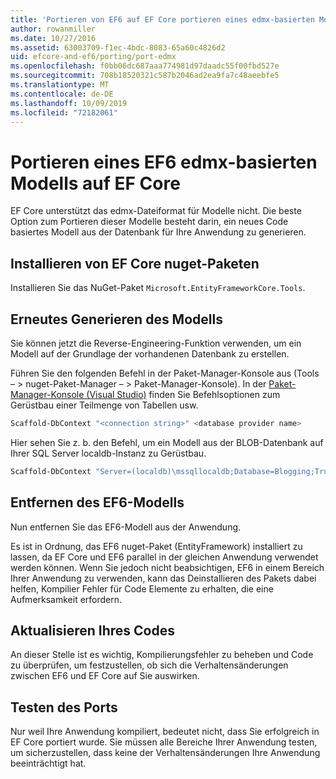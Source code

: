 ```yaml
---
title: 'Portieren von EF6 auf EF Core portieren eines edmx-basierten Modells: EF'
author: rowanmiller
ms.date: 10/27/2016
ms.assetid: 63003709-f1ec-4bdc-8083-65a60c4826d2
uid: efcore-and-ef6/porting/port-edmx
ms.openlocfilehash: f0bb06dc687aaa774981d97daadc55f00fbd527e
ms.sourcegitcommit: 708b18520321c587b2046ad2ea9fa7c48aeebfe5
ms.translationtype: MT
ms.contentlocale: de-DE
ms.lasthandoff: 10/09/2019
ms.locfileid: "72182061"
---
```

# <a name="porting-an-ef6-edmx-based-model-to-ef-core"></a>Portieren eines EF6 edmx-basierten Modells auf EF Core

EF Core unterstützt das edmx-Dateiformat für Modelle nicht. Die beste Option zum Portieren dieser Modelle besteht darin, ein neues Code basiertes Modell aus der Datenbank für Ihre Anwendung zu generieren.

## <a name="install-ef-core-nuget-packages"></a>Installieren von EF Core nuget-Paketen

Installieren Sie das NuGet-Paket `Microsoft.EntityFrameworkCore.Tools`.

## <a name="regenerate-the-model"></a>Erneutes Generieren des Modells

Sie können jetzt die Reverse-Engineering-Funktion verwenden, um ein Modell auf der Grundlage der vorhandenen Datenbank zu erstellen.

Führen Sie den folgenden Befehl in der Paket-Manager-Konsole aus (Tools – > nuget-Paket-Manager – > Paket-Manager-Konsole). In der [Paket-Manager-Konsole (Visual Studio)](../../core/miscellaneous/cli/powershell.md) finden Sie Befehlsoptionen zum Gerüstbau einer Teilmenge von Tabellen usw.

``` powershell
Scaffold-DbContext "<connection string>" <database provider name>
```

Hier sehen Sie z. b. den Befehl, um ein Modell aus der BLOB-Datenbank auf Ihrer SQL Server localdb-Instanz zu Gerüstbau.

``` powershell
Scaffold-DbContext "Server=(localdb)\mssqllocaldb;Database=Blogging;Trusted_Connection=True;" Microsoft.EntityFrameworkCore.SqlServer
```

## <a name="remove-ef6-model"></a>Entfernen des EF6-Modells

Nun entfernen Sie das EF6-Modell aus der Anwendung.

Es ist in Ordnung, das EF6 nuget-Paket (EntityFramework) installiert zu lassen, da EF Core und EF6 parallel in der gleichen Anwendung verwendet werden können. Wenn Sie jedoch nicht beabsichtigen, EF6 in einem Bereich Ihrer Anwendung zu verwenden, kann das Deinstallieren des Pakets dabei helfen, Kompilier Fehler für Code Elemente zu erhalten, die eine Aufmerksamkeit erfordern.

## <a name="update-your-code"></a>Aktualisieren Ihres Codes

An dieser Stelle ist es wichtig, Kompilierungsfehler zu beheben und Code zu überprüfen, um festzustellen, ob sich die Verhaltensänderungen zwischen EF6 und EF Core auf Sie auswirken.

## <a name="test-the-port"></a>Testen des Ports

Nur weil Ihre Anwendung kompiliert, bedeutet nicht, dass Sie erfolgreich in EF Core portiert wurde. Sie müssen alle Bereiche Ihrer Anwendung testen, um sicherzustellen, dass keine der Verhaltensänderungen Ihre Anwendung beeinträchtigt hat.
